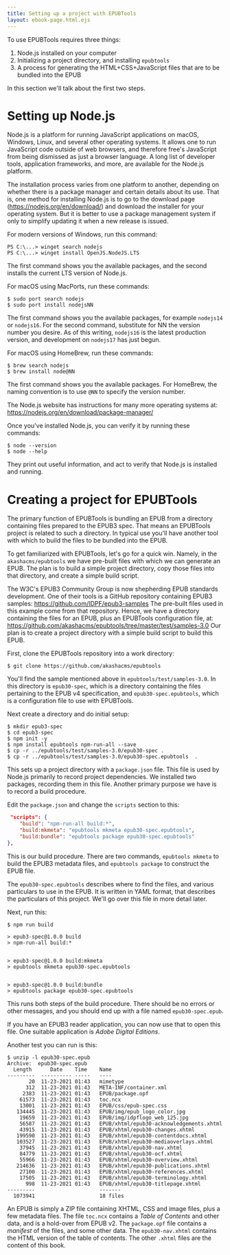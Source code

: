 ```yaml
---
title: Setting up a project with EPUBTools
layout: ebook-page.html.ejs
---
```


To use EPUBTools requires three things:

1. Node.js installed on your computer
1. Initializing a project directory, and installing `epubtools`
1. A process for generating the HTML+CSS+JavaScript files that are to be bundled into the EPUB

In this section we'll talk about the first two steps.

# Setting up Node.js

Node.js is a platform for running JavaScript applications on macOS, Windows, Linux, and several other operating systems.  It allows one to run JavaScript code outside of web browsers, and therefore free's JavaScript from being dismissed as just a browser language.  A long list of developer tools, application frameworks, and more, are available for the Node.js platform.

The installation process varies from one platform to another, depending on whether there is a package manager and certain details about its use.  That is, one method for installing Node.js is to go to the download page (https://nodejs.org/en/download/) and download the installer for your operating system.  But it is better to use a package management system if only to simplify updating it when a new release is issued.

For modern versions of Windows, run this command:

```
PS C:\...> winget search nodejs
PS C:\...> winget install OpenJS.NodeJS.LTS
```

The first command shows you the available packages, and the second installs the current LTS version of Node.js.

For macOS using MacPorts, run these commands:

```
$ sudo port search nodejs
$ sudo port install nodejsNN
```

The first command shows you the available packages, for example `nodejs14` or `nodejs16`.  For the second command, substitute for NN the version number you desire.  As of this writing, `nodejs16` is the latest production version, and development on `nodejs17` has just begun.

For macOS using HomeBrew, run these commands:

```
$ brew search nodejs
$ brew install node@NN
```

The first command shows you the available packages.  For HomeBrew, the naming convention is to use `@NN` to specify the version number.

The Node.js website has instructions for many more operating systems at:  https://nodejs.org/en/download/package-manager/

Once you've installed Node.js, you can verify it by running these commands:

```
$ node --version
$ node --help
```

They print out useful information, and act to verify that Node.js is installed and running.

# Creating a project for EPUBTools

The primary function of EPUBTools is bundling an EPUB from a directory containing files prepared to the EPUB3 spec.  That means an EPUBTools project is related to such a directory.  In typical use you'll have another tool with which to build the files to be bundled into the EPUB. 

To get familiarized with EPUBTools, let's go for a quick win.  Namely, in the `akashacms/epubtools` we have pre-built files with which we can generate an EPUB.  The plan is to build a simple project directory, copy those files into that directory, and create a simple build script.

The W3C's EPUB3 Community Group is now shepherding EPUB standards development.  One of their tools is a GitHub repository containing EPUB3 samples: https://github.com/IDPF/epub3-samples  The pre-built files used in this example come from that repository.  Hence, we have a directory containing the files for an EPUB, plus an EPUBTools configuration file, at:  https://github.com/akashacms/epubtools/tree/master/test/samples-3.0  Our plan is to create a project directory with a simple build script to build this EPUB.

First, clone the EPUBTools repository into a work directory:

```
$ git clone https://github.com/akashacms/epubtools
```

You'll find the sample mentioned above in `epubtools/test/samples-3.0`.  In this directory is `epub30-spec`, which is a directory containing the files pertaining to the EPUB v4 specification, and `epub30-spec.epubtools`, which is a configuration file to use with EPUBTools.

Next create a directory and do initial setup:

```
$ mkdir epub3-spec
$ cd epub3-spec
$ npm init -y
$ npm install epubtools npm-run-all --save
$ cp -r ../epubtools/test/samples-3.0/epub30-spec .
$ cp -r ../epubtools/test/samples-3.0/epub30-spec.epubtools  .
```

This sets up a project directory with a `package.json` file.  This file is used by Node.js primarily to record project dependencies.  We installed two packages, recording them in this file.  Another primary purpose we have is to record a build procedure.

Edit the `package.json` and change the `scripts` section to this:

```json
 "scripts": {
    "build": "npm-run-all build:*",
    "build:mkmeta": "epubtools mkmeta epub30-spec.epubtools",
    "build:bundle": "epubtools package epub30-spec.epubtools"
},
```

This is our build procedure.  There are two commands, `epubtools mkmeta` to build the EPUB3 metadata files, and `epubtools package` to construct the EPUB file.

The `epub30-spec.epubtools` describes where to find the files, and various particulars to use in the EPUB.  It is written in YAML format, that describes the particulars of this project.  We'll go over this file in more detail later.

Next, run this:

```
$ npm run build

> epub3-spec@1.0.0 build
> npm-run-all build:*


> epub3-spec@1.0.0 build:mkmeta
> epubtools mkmeta epub30-spec.epubtools


> epub3-spec@1.0.0 build:bundle
> epubtools package epub30-spec.epubtools
```

This runs both steps of the build procedure.  There should be no errors or other messages, and you should end up with a file named `epub30-spec.epub`.

If you have an EPUB3 reader application, you can now use that to open this file.  One suitable application is _Adobe Digital Editions_.

Another test you can run is this:

```
$ unzip -l epub30-spec.epub
Archive:  epub30-spec.epub
  Length      Date    Time    Name
---------  ---------- -----   ----
       20  11-23-2021 01:43   mimetype
      312  11-23-2021 01:43   META-INF/container.xml
     2383  11-23-2021 01:43   EPUB/package.opf
    61573  11-23-2021 01:43   toc.ncx
    13001  11-23-2021 01:43   EPUB/css/epub-spec.css
   134445  11-23-2021 01:43   EPUB/img/epub_logo_color.jpg
    19659  11-23-2021 01:43   EPUB/img/idpflogo_web_125.jpg
    56587  11-23-2021 01:43   EPUB/xhtml/epub30-acknowledgements.xhtml
    43915  11-23-2021 01:43   EPUB/xhtml/epub30-changes.xhtml
   199590  11-23-2021 01:43   EPUB/xhtml/epub30-contentdocs.xhtml
   103527  11-23-2021 01:43   EPUB/xhtml/epub30-mediaoverlays.xhtml
    37945  11-23-2021 01:43   EPUB/xhtml/epub30-nav.xhtml
    84779  11-23-2021 01:43   EPUB/xhtml/epub30-ocf.xhtml
    55966  11-23-2021 01:43   EPUB/xhtml/epub30-overview.xhtml
   214636  11-23-2021 01:43   EPUB/xhtml/epub30-publications.xhtml
    27100  11-23-2021 01:43   EPUB/xhtml/epub30-references.xhtml
    17505  11-23-2021 01:43   EPUB/xhtml/epub30-terminology.xhtml
      998  11-23-2021 01:43   EPUB/xhtml/epub30-titlepage.xhtml
---------                     -------
  1073941                     18 files
```

An EPUB is simply a ZIP file containing XHTML, CSS and image files, plus a few metadata files.  The file `toc.ncx` contains a _Table of Contents_ and other data, and is a hold-over from EPUB v2.  The `package.opf` file contains a _manifest_ of the files, and some other data.  The `epub30-nav.xhtml` contains the HTML version of the table of contents.  The other `.xhtml` files are the content of this book.
